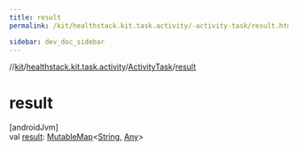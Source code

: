 ```yaml
---
title: result
permalink: /kit/healthstack.kit.task.activity/-activity-task/result.html

sidebar: dev_doc_sidebar
---
```

//[kit](../../../index.html)/[healthstack.kit.task.activity](../index.html)/[ActivityTask](index.html)/[result](result.html)



# result



[androidJvm]\
val [result](result.html): [MutableMap](https://kotlinlang.org/api/latest/jvm/stdlib/kotlin.collections/-mutable-map/index.html)&lt;[String](https://kotlinlang.org/api/latest/jvm/stdlib/kotlin/-string/index.html), [Any](https://kotlinlang.org/api/latest/jvm/stdlib/kotlin/-any/index.html)&gt;




